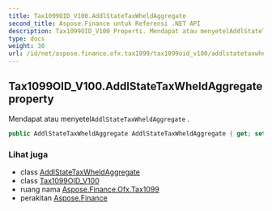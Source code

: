 ```yaml
---
title: Tax1099OID_V100.AddlStateTaxWheldAggregate
second_title: Aspose.Finance untuk Referensi .NET API
description: Tax1099OID_V100 Properti. Mendapat atau menyetelAddlStateTaxWheldAggregate .
type: docs
weight: 30
url: /id/net/aspose.finance.ofx.tax1099/tax1099oid_v100/addlstatetaxwheldaggregate/
---
```

## Tax1099OID_V100.AddlStateTaxWheldAggregate property

Mendapat atau menyetel`AddlStateTaxWheldAggregate` .

```csharp
public AddlStateTaxWheldAggregate AddlStateTaxWheldAggregate { get; set; }
```

### Lihat juga

* class [AddlStateTaxWheldAggregate](../../addlstatetaxwheldaggregate/)
* class [Tax1099OID_V100](../)
* ruang nama [Aspose.Finance.Ofx.Tax1099](../../tax1099oid_v100/)
* perakitan [Aspose.Finance](../../../)


